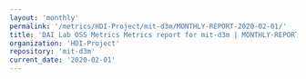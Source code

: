 ```yaml
---
layout: 'monthly'
permalink: '/metrics/HDI-Project/mit-d3m/MONTHLY-REPORT-2020-02-01/'
title: 'DAI Lab OSS Metrics Metrics report for mit-d3m | MONTHLY-REPORT-2020-02-01'
organization: 'HDI-Project'
repository: 'mit-d3m'
current_date: '2020-02-01'
---
```


